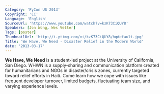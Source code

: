 ```yaml
---
Category: 'PyCon US 2013'
Copyright: 'CC'
Language: 'English'
SourceUrl: 'https://www.youtube.com/watch?v=kzK73CiQUY8'
Speakers: [Jon Wong, Wes Vetter]
Tags: [poster]
ThumbnailUrl: 'http://i.ytimg.com/vi/kzK73CiQUY8/hqdefault.jpg'
Title: 'We Have, We Need - Disaster Relief in the Modern World'
date: '2013-03-17'
---
```

**We Have, We Need** is a student-led project at the University of California, San Diego. WHWN is a supply-sharing and communication platform created for humanitarians and NGOs in disaster/crisis zones, currently targeted toward relief efforts in Haiti. Come learn how we cope with issues like frequent developer turnover, limited budgets, fluctuating team size, and varying experience levels.